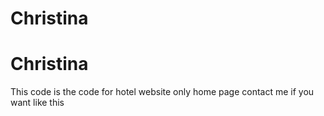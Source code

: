 # Christina
# Christina
This code is the code for hotel website only home page contact me if you want like this
